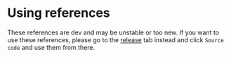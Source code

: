 # Using references
These references are dev and may be unstable or too new.
If you want to use these references, please go to the [release](https://github.com/Timocop/BasicPawn/releases) tab instead and click `Source code` and use them from there.
